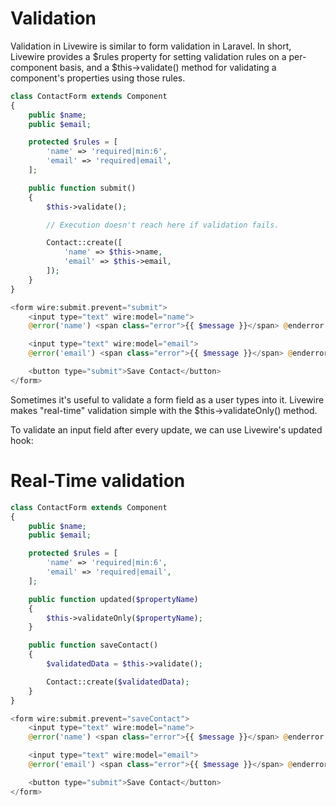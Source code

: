# Validation

Validation in Livewire is similar to form validation in Laravel. In short, Livewire provides a $rules property for setting validation rules on a per-component basis, and a $this->validate() method for validating a component's properties using those rules.

```php
class ContactForm extends Component
{
    public $name;
    public $email;

    protected $rules = [
        'name' => 'required|min:6',
        'email' => 'required|email',
    ];

    public function submit()
    {
        $this->validate();

        // Execution doesn't reach here if validation fails.

        Contact::create([
            'name' => $this->name,
            'email' => $this->email,
        ]);
    }
}

<form wire:submit.prevent="submit">
    <input type="text" wire:model="name">
    @error('name') <span class="error">{{ $message }}</span> @enderror

    <input type="text" wire:model="email">
    @error('email') <span class="error">{{ $message }}</span> @enderror

    <button type="submit">Save Contact</button>
</form>
```

Sometimes it's useful to validate a form field as a user types into it. Livewire makes "real-time" validation simple with the $this->validateOnly() method.

To validate an input field after every update, we can use Livewire's updated hook:

# Real-Time validation

```php
class ContactForm extends Component
{
    public $name;
    public $email;

    protected $rules = [
        'name' => 'required|min:6',
        'email' => 'required|email',
    ];

    public function updated($propertyName)
    {
        $this->validateOnly($propertyName);
    }

    public function saveContact()
    {
        $validatedData = $this->validate();

        Contact::create($validatedData);
    }
}

<form wire:submit.prevent="saveContact">
    <input type="text" wire:model="name">
    @error('name') <span class="error">{{ $message }}</span> @enderror

    <input type="text" wire:model="email">
    @error('email') <span class="error">{{ $message }}</span> @enderror

    <button type="submit">Save Contact</button>
</form>
```
